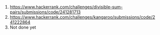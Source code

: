 1. https://www.hackerrank.com/challenges/divisible-sum-pairs/submissions/code/241281713
2. https://www.hackerrank.com/challenges/kangaroo/submissions/code/241222864
3. Not done yet